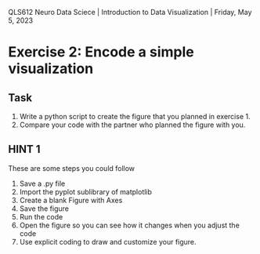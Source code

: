 QLS612 Neuro Data Sciece | Introduction to Data Visualization | Friday, May 5, 2023

# Exercise 2: Encode a simple visualization

## Task
1. Write a python script to create the figure that you planned in exercise 1.
2. Compare your code with the partner who planned the figure with you.

## HINT 1 
These are some steps you could follow
1. Save a .py file
2. Import the pyplot sublibrary of matplotlib
3. Create a blank Figure with Axes
4. Save the figure
5. Run the code
6. Open the figure so you can see how it changes when you adjust the code
7. Use explicit coding to draw and customize your figure.
